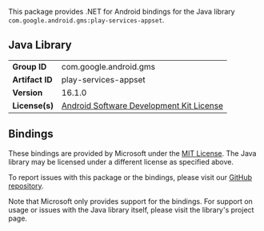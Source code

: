 This package provides .NET for Android bindings for the Java library `com.google.android.gms:play-services-appset`.

## Java Library

| | |
|-|-|
| **Group ID** | com.google.android.gms |
| **Artifact ID** | play-services-appset |
| **Version** | 16.1.0 |
| **License(s)** | [Android Software Development Kit License](https://developer.android.com/studio/terms.html) |

## Bindings

These bindings are provided by Microsoft under the [MIT License](https://opensource.org/licenses/MIT). The Java
library may be licensed under a different license as specified above.

To report issues with this package or the bindings, please visit our [GitHub repository](https://aka.ms/android-libraries).

Note that Microsoft only provides support for the bindings. For support on
usage or issues with the Java library itself, please visit the library's project page.
